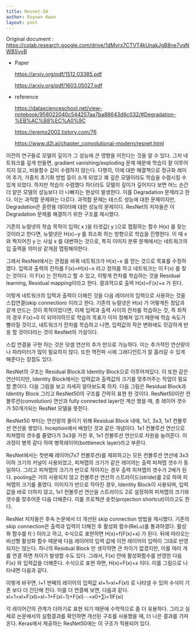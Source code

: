```yaml
---
title: Resnet-50
author: Doyoon Kwon
layout: post
---
```


Original document : https://colab.research.google.com/drive/1dMvrx7CTVT4kUnakJgB8ne7vqNWBSyyB

- Paper

    https://arxiv.org/pdf/1512.03385.pdf

    https://arxiv.org/pdf/1603.05027.pdf


- reference

    https://datascienceschool.net/view-notebook/958022040c544257aa7ba88643d6c032/#Degradation-%EB%AC%B8%EC%A0%9C

    https://eremo2002.tistory.com/76
    
    https://www.d2l.ai/chapter_convolutional-modern/resnet.html



이전의 연구들로 모델의 깊이가 그 성능에 큰 영향을 미친다는 것을 알 수 있다. 그저 네트워크를 깊게 만들면, gradient vanishing/exploding 문제 때문에 학습이 잘 이루어지지 않고, 비용함수 값이 수렴하지 않는다. 다행히, 이에 대한 해결책으로 정규화 레이어 추가, 가중치 초기화 방법 등이 소개 되었고 꽤 깊은 모델이라도 학습을 수렴시킬 수 있게 되었다. 하지만 학습이 수렴했다 하더라도 모델의 깊이가 깊어지다 보면 어느 순간 더 얕은 모델의 성능보다 더 나빠지는 현상이 발생한다. 이를 Degradation 문제라고 한다. 이는 과적합 문제와는 다르다. 과적합 문제는 테스트 성능에 대한 문제이지만, Degradation은 훈련용 데이터에 대한 성능의 문제이다. ResNet의 저자들은 이 Degradation 문제를 해결하기 위한 구조를 제시했다.

기존의 뉴럴넷의 학습 목적이 입력( x )을 타겟값( y )으로 맵핑하는 함수 H(x) 를 찾는 것이라고 한다면, 뉴럴넷은 H(x)−y 를 최소화 하는 방향으로 학습을 진행한다. 이 때 x 와 짝지어진 y 는 사실 x 를 대변하는 것으로, 특히 이미지 분류 문제에서는 네트워크의 입 출력을 의미상 같게끔 맵핑해야한다.

그래서 ResNet에서는 관점을 바꿔 네트워크가 H(x)−x 를 얻는 것으로 목표를 수정하였다. 입력과 출력의 잔차를 F(x)=H(x)−x 라고 정의를 하고 네트워크는 이 F(x) 를 찾는 것이다. 이 F(x) 는 잔차라고 할 수 있고, 이렇게 잔차를 학습하는 것을 Residual learning, Residual mapping이라고 한다. 결과적으로 출력 H(x)=F(x)+x 가 된다.

이렇게 네트워크의 입력과 출력이 더해진 것을 다음 레이러의 입력으로 사용하는 것을 스킵연결(skip connection) 이라고 한다. 기존의 뉴럴넷은 H(x) 가 어떻게든 정답과 같게 만드는 것이 목적이었다면, 이제 입력과 출력 사이의 잔차를 학습하는 것, 즉 최적의 경우 F(x)=0 이 되어야하므로 학습의 목표가 이미 정해져 있기 때문에 학습 속도가 빨라질 것이고, 네트워크가 잔차를 학습하고 나면, 입력값의 작은 변화에도 민감하게 반응 할 것이다라는 것이 ResNet의 가설이다.

스킵 연결을 구현 하는 것은 덧셈 연산의 추가 만으로 가능하다. 이는 추가적인 연산량이나 파라미터가 많이 필요하지 않다. 또한 역전파 시에 그래디언트가 잘 흘러갈 수 있게 해준다는 장점도 있다.

ResNet의 구조는 Residual Block과 Identity Block으로 이루어져있다. 이 또한 같은 연산이지만, Identity Block에서는 입력값과 출력값의 크기를 맞추어주는 작업이 필요할 뿐이다. 다음 그림을 보고 자세히 알아보도록 하자. 다음 그림은 Residual Block과 Identity Block 그리고 ResNet50의 구조를 간략히 표현 한 것이다. ResNet50이란 컨볼루션(convolution) 연산과 fully connected layer만 계산 했을 때, 총 레이어 갯수가 50개가되는 ResNet 모델을 뜻한다.

ResNet50 부터는 연산량의 줄이기 위해 Residual Block 내에, 1x1, 3x3, 1x1 컨볼루션 연산을 쌓았다. Inception에서 배웠던 것과 같은 개념이다. 1x1 컨볼루션 연산으로 피쳐맵의 갯수를 줄였다가 3x3을 거친 후, 1x1 컨볼루션 연산으로 차원을 늘려준다. 이 과정이 병목 같다 하여 병목레이어(bottleneck layer)라고 부른다.

ResNet에서는 첫번째 레이어(7x7 컨볼루션)를 제외하고는 모든 컨볼루션 연산에 3x3 이하 크기의 커널이 사용되었고, 피쳐맵의 크기가 같은 레이어는 출력 피쳐맵 갯수가 동일하다. 그리고 피쳐맵의 크기가 반으로 작아지는 경우 출력 피쳐맵의 갯수가 2배가 된다. pooling은 거의 사용되지 않고 컨볼루션 연산의 스트라이드(stride)를 2로 하여 피쳐맵의 크기를 줄였다. 이미지가 반으로 작아진 경우, Identity Block이 사용되며, 입력값을 바로 더하지 않고, 1x1 컨볼루션 연산을 스트라이드 2로 설정하여 피쳐맵의 크기와 갯수를 맞추어준 다음 더해준다. 이를 프로젝션 숏컷(projection shortcut)이라고도 한다.

ResNet 저자들은 후속 논문에서 더 개선된 skip connection 방법을 제시했다. 기존의 skip connection은 출력과 입력이 더해진 후 활성화 함수(ReLu)를 통과하였다. 활성화 함수를 f(⋅) 이라고 하고, 수식으로 표현하면 H(x)=f(F(x)+x) 가 된다. 뒤에 따라오는 비선형 활성화 함수 때문에 다음 레이어의 입력 값에 이전 레이어의 입력이 그대로 반영되지는 않는다. 하나의 Residual Block 만 생각하면 큰 차이가 없겠지만, 이를 여러 개를 연결 하면 차이가 발생할 수도 있다. 그래서, F(x) 안에 활성화함수를 반영한 다음 F(x) 와 입력값을 더해준다. 수식으로 표현 하면, H(x)=F(x)+x 이다. 이를 그림으로 나타내면 다음과 같다.

이렇게 바꾸면, l+1 번째의 레이어의 입력값 xl+1=xl+F(xl) 로 나타낼 수 있어 수식이 기존 보다 더 간단해 진다. 이를 더 연결해 보면, 다음과 같다. xl+1=xl+F(xl)=xl−1+F(xl−1)+F(xl)⋯=x0+∑i=1lF(xi)

각 레이어간의 관계가 더하기로 표현 되기 때문에 수학적으로 좀 더 유용하다. 그리고 실제로 논문에서의 실험결과를 확인하면 개선된 구조를 사용했을 때, 더 나은 결과를 가져온다. Keras에서 제공하는 ResNet50에는 이 구조가 적용되어 있다.

